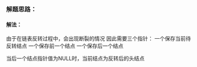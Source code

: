 ### 解题思路：
#### 解法：
由于在链表反转过程中，会出现断裂的情况
因此需要三个指针：
一个保存当前待反转结点
一个保存前一个结点
一个保存后一个结点

当后一个结点指针值为NULL时，当前结点为反转后的头结点